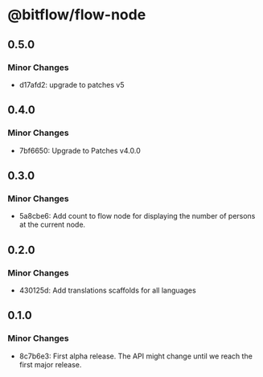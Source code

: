# @bitflow/flow-node

## 0.5.0

### Minor Changes

- d17afd2: upgrade to patches v5

## 0.4.0

### Minor Changes

- 7bf6650: Upgrade to Patches v4.0.0

## 0.3.0

### Minor Changes

- 5a8cbe6: Add count to flow node for displaying the number of persons at the current node.

## 0.2.0

### Minor Changes

- 430125d: Add translations scaffolds for all languages

## 0.1.0

### Minor Changes

- 8c7b6e3: First alpha release. The API might change until we reach the first major release.
